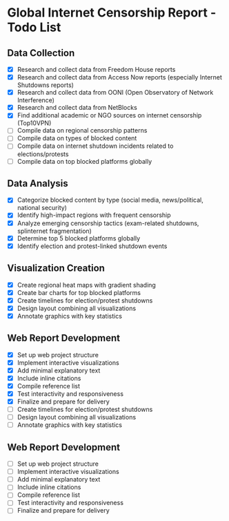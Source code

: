 # Global Internet Censorship Report - Todo List

## Data Collection
- [x] Research and collect data from Freedom House reports
- [x] Research and collect data from Access Now reports (especially Internet Shutdowns reports)
- [x] Research and collect data from OONI (Open Observatory of Network Interference)
- [x] Research and collect data from NetBlocks
- [x] Find additional academic or NGO sources on internet censorship (Top10VPN)
- [ ] Compile data on regional censorship patterns
- [ ] Compile data on types of blocked content
- [ ] Compile data on internet shutdown incidents related to elections/protests
- [ ] Compile data on top blocked platforms globally

## Data Analysis
- [x] Categorize blocked content by type (social media, news/political, national security)
- [x] Identify high-impact regions with frequent censorship
- [x] Analyze emerging censorship tactics (exam-related shutdowns, splinternet fragmentation)
- [x] Determine top 5 blocked platforms globally
- [x] Identify election and protest-linked shutdown events

## Visualization Creation
- [x] Create regional heat maps with gradient shading
- [x] Create bar charts for top blocked platforms
- [x] Create timelines for election/protest shutdowns
- [x] Design layout combining all visualizations
- [x] Annotate graphics with key statistics

## Web Report Development
- [x] Set up web project structure
- [x] Implement interactive visualizations
- [x] Add minimal explanatory text
- [x] Include inline citations
- [x] Compile reference list
- [x] Test interactivity and responsiveness
- [x] Finalize and prepare for delivery
- [ ] Create timelines for election/protest shutdowns
- [ ] Design layout combining all visualizations
- [ ] Annotate graphics with key statistics

## Web Report Development
- [ ] Set up web project structure
- [ ] Implement interactive visualizations
- [ ] Add minimal explanatory text
- [ ] Include inline citations
- [ ] Compile reference list
- [ ] Test interactivity and responsiveness
- [ ] Finalize and prepare for delivery
